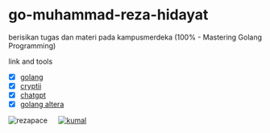 # go-muhammad-reza-hidayat

berisikan tugas dan materi pada kampusmerdeka (100% - Mastering Golang Programming)

link and tools

- [x] [golang](https://golang.org/)
- [x] [cryptii](https://cryptii.com/)
- [x] [chatgpt](https://chat.openai.com/auth/login)
- [x] [golang altera](https://alta.id/user-account/enrolled-courses/)

<img src="https://komarev.com/ghpvc/?username=rezapace&label=Profile%20views&color=0e75b6&style=flat" alt="rezapace" /> &emsp; [![kumal][kumal]][kumal]

[kumal]: https://custom-icon-badges.demolab.com/badge/kumal-.com-blue.svg?logo=kumal

<!-- @import "[TOC]" {cmd="toc" depthFrom=1 depthTo=6 orderedList=false} -->
